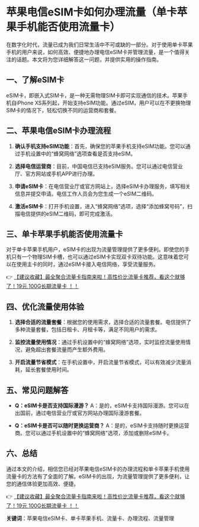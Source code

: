 # 苹果电信eSIM卡如何办理流量（单卡苹果手机能否使用流量卡）

在数字化时代，流量已成为我们日常生活中不可或缺的一部分。对于使用单卡苹果手机的用户来说，如何高效、便捷地办理电信eSIM卡并管理流量，是一个值得关注的话题。本文将为您详细解答这一问题，并提供实用的操作指南。

## 一、了解eSIM卡

eSIM卡，即嵌入式SIM卡，是一种无需物理SIM卡即可实现通信的技术。苹果手机自iPhone XS系列起，开始支持eSIM功能。通过eSIM，用户可以在不更换物理SIM卡的情况下，轻松切换不同的运营商和套餐。

## 二、苹果电信eSIM卡办理流程

1. **确认手机支持eSIM功能**：首先，确保您的苹果手机支持eSIM功能。您可以通过手机设置中的“蜂窝网络”选项查看是否支持eSIM。

2. **选择电信运营商**：目前，中国电信已支持eSIM服务。您可以通过电信营业厅、官方网站或手机APP进行办理。

3. **申请eSIM卡**：在电信营业厅或官方网站上，选择eSIM卡办理服务，填写相关信息并提交申请。电信工作人员会为您生成一个eSIM二维码。

4. **激活eSIM卡**：打开手机设置，进入“蜂窝网络”选项，选择“添加蜂窝号码”，扫描电信提供的eSIM二维码，即可完成激活。

## 三、单卡苹果手机能否使用流量卡

对于单卡苹果手机用户，eSIM卡的出现为流量管理提供了更多便利。即使您的手机只有一个物理SIM卡槽，也可以通过eSIM卡实现双卡双待功能。这意味着您可以在使用主卡的同时，通过eSIM卡接入电信网络，享受流量服务。

👉 [【建议收藏】最全聚合流量卡指南来啦！高性价比流量卡推荐，看这个就够了！19元 100G长期流量卡 ！！](https://bit.ly/Liuliangka)

## 四、优化流量使用体验

1. **选择合适的流量套餐**：根据您的使用需求，选择合适的流量套餐。电信提供了多种流量套餐，包括日租卡、月租卡等，满足不同用户的需求。

2. **监控流量使用情况**：通过手机设置中的“蜂窝网络”选项，实时监控流量使用情况，避免超出套餐流量而产生额外费用。

3. **开启流量节省模式**：在手机设置中，开启流量节省模式，可以有效减少流量消耗，延长套餐使用时间。

## 五、常见问题解答

- **Q：eSIM卡是否支持国际漫游？**
  A：是的，eSIM卡支持国际漫游。您可以在出国前，通过电信营业厅或官方网站办理国际漫游套餐。

- **Q：eSIM卡是否可以随时更换运营商？**
  A：是的，eSIM卡支持随时更换运营商。您可以通过手机设置中的“蜂窝网络”选项，添加或删除eSIM卡。

## 六、总结

通过本文的介绍，相信您已经对苹果电信eSIM卡的办理流程和单卡苹果手机使用流量卡的方法有了全面的了解。eSIM卡的出现，为流量管理提供了更多便利，让您的通信体验更加高效、便捷。

👉 [【建议收藏】最全聚合流量卡指南来啦！高性价比流量卡推荐，看这个就够了！19元 100G长期流量卡 ！！](https://bit.ly/Liuliangka)

**关键词**：苹果电信eSIM卡、单卡苹果手机、流量卡、办理流程、流量管理